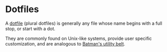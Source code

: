 # Dotfiles

A [dotfile][1] (plural dotfiles) is generally any file whose name begins with a full stop, or start with a dot.

They are commonly found on Unix-like systems, provide user specific customization, and are analogous to [Batman's utility belt][2].

[1]: https://en.wikipedia.org/wiki/Dot-file
[2]: https://en.wikipedia.org/wiki/Batman%27s_utility_belt

